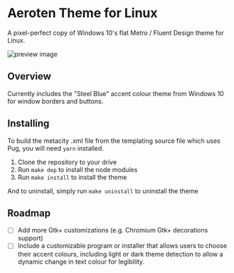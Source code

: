 # Aeroten Theme for Linux
A pixel-perfect copy of Windows 10's flat Metro / Fluent Design theme for Linux.

![preview image](https://raw.githubusercontent.com/kvnxiao/aeroten-theme/master/preview/preview.png)

## Overview

Currently includes the "Steel Blue" accent colour theme from Windows 10 for window borders and buttons.

## Installing

To build the metacity .xml file from the templating source file which uses Pug, you will need `yarn` installed.

1. Clone the repository to your drive
2. Run `make dep` to install the node modules
3. Run `make install` to install the theme

And to uninstall, simply run `make uninstall` to uninstall the theme

## Roadmap

- [ ] Add more Gtk+ customizations (e.g. Chromium Gtk+ decorations support)
- [ ] Include a customizable program or installer that allows users to choose their accent colours, including light or dark theme detection to allow a dynamic change in text colour for legibility.